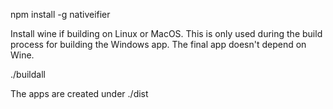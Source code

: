 npm install -g nativeifier

Install wine if building on Linux or MacOS. This is only used during the build process for building the Windows app.
The final app doesn't depend on Wine.

./buildall

The apps are created under ./dist
